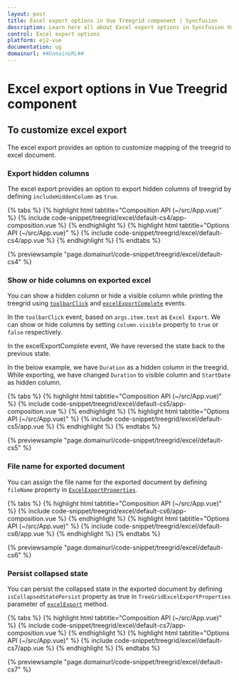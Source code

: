 ```yaml
---
layout: post
title: Excel export options in Vue Treegrid component | Syncfusion
description: Learn here all about Excel export options in Syncfusion Vue Treegrid component of Syncfusion Essential JS 2 and more.
control: Excel export options 
platform: ej2-vue
documentation: ug
domainurl: ##DomainURL##
---
```


# Excel export options in Vue Treegrid component

## To customize excel export

The excel export provides an option to customize mapping of the treegrid to excel document.

### Export hidden columns

The excel export provides an option to export hidden columns of treegrid by defining `includeHiddenColumn` as `true`.

{% tabs %}
{% highlight html tabtitle="Composition API (~/src/App.vue)" %}
{% include code-snippet/treegrid/excel/default-cs4/app-composition.vue %}
{% endhighlight %}
{% highlight html tabtitle="Options API (~/src/App.vue)" %}
{% include code-snippet/treegrid/excel/default-cs4/app.vue %}
{% endhighlight %}
{% endtabs %}
        
{% previewsample "page.domainurl/code-snippet/treegrid/excel/default-cs4" %}

### Show or hide columns on exported excel

You can show a hidden column or hide a visible column while printing the treegrid using [`toolbarClick`](https://ej2.syncfusion.com/vue/documentation/api/treegrid#toolbarclick) and [`excelExportComplete`](https://ej2.syncfusion.com/vue/documentation/api/treegrid/#excelExportComplete) events.

In the `toolbarClick` event, based on `args.item.text` as `Excel Export`. We can show or hide columns by setting `column.visible` property to `true` or `false` respectively.

In the excelExportComplete event, We have reversed the state back to the previous state.

In the below example, we have `Duration` as a hidden column in the treegrid. While exporting, we have changed `Duration` to visible column and `StartDate` as hidden column.

{% tabs %}
{% highlight html tabtitle="Composition API (~/src/App.vue)" %}
{% include code-snippet/treegrid/excel/default-cs5/app-composition.vue %}
{% endhighlight %}
{% highlight html tabtitle="Options API (~/src/App.vue)" %}
{% include code-snippet/treegrid/excel/default-cs5/app.vue %}
{% endhighlight %}
{% endtabs %}
        
{% previewsample "page.domainurl/code-snippet/treegrid/excel/default-cs5" %}

### File name for exported document

You can assign the file name for the exported document by defining `fileName` property in [`ExcelExportProperties`](https://ej2.syncfusion.com/vue/documentation/api/treegrid/#excelExportProperties).

{% tabs %}
{% highlight html tabtitle="Composition API (~/src/App.vue)" %}
{% include code-snippet/treegrid/excel/default-cs6/app-composition.vue %}
{% endhighlight %}
{% highlight html tabtitle="Options API (~/src/App.vue)" %}
{% include code-snippet/treegrid/excel/default-cs6/app.vue %}
{% endhighlight %}
{% endtabs %}
        
{% previewsample "page.domainurl/code-snippet/treegrid/excel/default-cs6" %}

### Persist collapsed state

You can persist the collapsed state in the exported document by defining `isCollapsedStatePersist` property as true in `TreeGridExcelExportProperties` parameter of [`excelExport`](https://ej2.syncfusion.com/vue/documentation/api/treegrid/#excelexport) method.

{% tabs %}
{% highlight html tabtitle="Composition API (~/src/App.vue)" %}
{% include code-snippet/treegrid/excel/default-cs7/app-composition.vue %}
{% endhighlight %}
{% highlight html tabtitle="Options API (~/src/App.vue)" %}
{% include code-snippet/treegrid/excel/default-cs7/app.vue %}
{% endhighlight %}
{% endtabs %}
        
{% previewsample "page.domainurl/code-snippet/treegrid/excel/default-cs7" %}